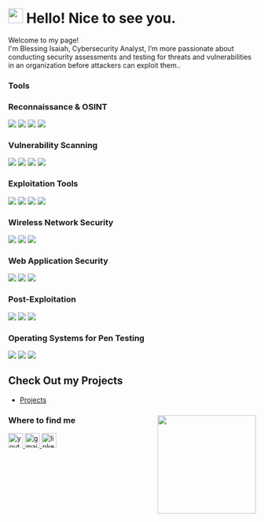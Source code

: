 
<h1 align="left"><img src="https://emojis.slackmojis.com/emojis/images/1531849430/4246/blob-sunglasses.gif?1531849430"width="30"/> Hello! Nice to see you.</h1>


<p>Welcome to my page!</br>
I'm Blessing Isaiah, Cybersecurity Analyst, I’m more passionate about conducting security assessments and testing for threats and vulnerabilities in an organization before attackers can exploit them.</b>. </p>

<h3>Tools </h3>

### Reconnaissance & OSINT
<div>
    <img src="https://img.shields.io/badge/-Nmap-4682B4?&style=for-the-badge&logo=Nmap&logoColor=white" />
    <img src="https://img.shields.io/badge/-Shodan-FF4500?&style=for-the-badge&logo=Shodan&logoColor=white" />
    <img src="https://img.shields.io/badge/-Maltego-00549F?&style=for-the-badge&logo=Maltego&logoColor=white" />
    <img src="https://img.shields.io/badge/-theHarvester-FFD700?&style=for-the-badge&logoColor=black" />
</div>

### Vulnerability Scanning
<div>
    <img src="https://img.shields.io/badge/-Nessus-00BFFF?&style=for-the-badge&logo=Nessus&logoColor=white" />
    <img src="https://img.shields.io/badge/-OpenVAS-008000?&style=for-the-badge&logo=OpenVAS&logoColor=white" />
    <img src="https://img.shields.io/badge/-Nikto-B22222?&style=for-the-badge&logoColor=white" />
    <img src="https://img.shields.io/badge/-Burp_Suite-FF7F50?&style=for-the-badge&logo=BurpSuite&logoColor=white" />
</div>

### Exploitation Tools
<div>
    <img src="https://img.shields.io/badge/-Metasploit-000000?&style=for-the-badge&logo=Metasploit&logoColor=white" />
    <img src="https://img.shields.io/badge/-SQLmap-FFA500?&style=for-the-badge&logo=SQLmap&logoColor=white" />
    <img src="https://img.shields.io/badge/-BeEF-DC143C?&style=for-the-badge&logo=BeEF&logoColor=white" />
    <img src="https://img.shields.io/badge/-Hydra-696969?&style=for-the-badge&logoColor=white" />
</div>

### Wireless Network Security
<div>
    <img src="https://img.shields.io/badge/-Aircrack--ng-800080?&style=for-the-badge&logoColor=white" />
    <img src="https://img.shields.io/badge/-Wireshark-1679A7?&style=for-the-badge&logo=Wireshark&logoColor=white" />
    <img src="https://img.shields.io/badge/-Kismet-FFD700?&style=for-the-badge&logoColor=black" />
</div>

### Web Application Security
<div>
    <img src="https://img.shields.io/badge/-OWASP_ZAP-FF4500?&style=for-the-badge&logo=OWASP&logoColor=white" />
    <img src="https://img.shields.io/badge/-Wfuzz-808080?&style=for-the-badge&logoColor=white" />
    <img src="https://img.shields.io/badge/-Dirbuster-2F4F4F?&style=for-the-badge&logoColor=white" />
</div>

### Post-Exploitation
<div>
    <img src="https://img.shields.io/badge/-Cobalt_Strike-DC143C?&style=for-the-badge&logo=CobaltStrike&logoColor=white" />
    <img src="https://img.shields.io/badge/-Empire-696969?&style=for-the-badge&logo=Empire&logoColor=white" />
    <img src="https://img.shields.io/badge/-BloodHound-1E90FF?&style=for-the-badge&logo=BloodHound&logoColor=white" />
</div>

### Operating Systems for Pen Testing
<div>
    <img src="https://img.shields.io/badge/-Kali_Linux-557C94?&style=for-the-badge&logo=KaliLinux&logoColor=white" />
    <img src="https://img.shields.io/badge/-Parrot_OS-00FF7F?&style=for-the-badge&logo=ParrotOS&logoColor=black" />
    <img src="https://img.shields.io/badge/-BlackArch_Linux-000000?&style=for-the-badge&logo=ArchLinux&logoColor=white" />
</div>


<!--- ## Certifications
[Provide certifications that you have obtained. Use ChatGPT to help create the link - Remove this afterwards]]
<div>
<img src="https://img.shields.io/badge/-Security%2B-FF0000?&style=for-the-badge&logo=CompTIA&logoColor=white" />
<img src="https://img.shields.io/badge/-Network%2B-007ACC?&style=for-the-badge&logo=CompTIA&logoColor=white" />
<img src="https://img.shields.io/badge/-A%2B-4D4D4D?&style=for-the-badge&logo=CompTIA&logoColor=white" />
<img src="https://img.shields.io/badge/-CDSA-006400?&style=for-the-badge&logoColor=white" />
<img src="https://img.shields.io/badge/-CCD-000080?&style=for-the-badge&logoColor=white" />
</div> --->

## Check Out my Projects
- <a href="https://github.com/B-isaiah/System-Penetration-projects-" >Projects</a>



###

<img align="right" height="200" src="https://i.imgflip.com/65efzo.gif"  />

###

<div align="left">


###

<div align="left">
  <h3>Where to find me</h3>
<div> 
 <a href="https://www.youtube.com/@Thecybercorner" target="_blank"><img src="https://img.shields.io/static/v1?message=Youtube&logo=youtube&label=&color=FF0000&logoColor=white&labelColor=&style=for-the-badge" height="30" alt="youtube logo" />  
<a href="blessingisaiahpentest@gmail.com" target="_blank"><img src="https://img.shields.io/static/v1?message=Gmail&logo=gmail&label=&color=D14836&logoColor=white&labelColor=&style=for-the-badge" height="30" alt="gmail logo" />   
<a href="https://www.linkedin.com/in/blessing-isaiah-/" target="_blank"><img src="https://img.shields.io/static/v1?message=LinkedIn&logo=linkedin&label=&color=0077B5&logoColor=white&labelColor=&style=for-the-badge" height="30" alt="linkedin logo" />
</a>
</div>
  
###

